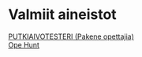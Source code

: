 # Valmiit aineistot

<a href="https://neareternal.github.io/moniajo.html">PUTKIAIVOTESTERI (Pakene opettajia)</a><br>
<a href="https://neareternal.github.io/opehunt.html">Ope Hunt</a><br>
